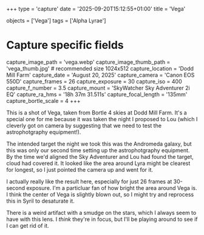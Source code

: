 +++
type = 'capture'
date = '2025-09-20T15:12:55+01:00'
title = 'Vega'

objects = ['Vega']
tags = ['Alpha Lyrae'] 

# Capture specific fields
capture_image_path = 'vega.webp' 
capture_image_thumb_path = 'vega_thumb.jpg' # recommended size 1024x512
capture_location = 'Dodd Mill Farm' 
capture_date = 'August 20, 2025'
capture_camera = 'Canon EOS 550D'
capture_frames = 26
capture_exposure = 30
capture_iso = 400
capture_f_number = 3.5
capture_mount = 'SkyWatcher Sky Adventurer 2i EQ'
capture_ra_hms = '18h 37m 31.511s'
capture_focal_length = '135mm'
capture_bortle_scale = 4
+++

This is a shot of Vega, taken from Bortle 4 skies at Dodd Mill Farm. It's a special one for me 
because it was taken the night I proposed to Lou (which I cleverly got on camera by suggesting that we
need to test the astrophotgraphy equipment!).

The intended target the night we took this was the Andromeda galaxy, but this was only our second time 
setting up the astrophotgraphy equipment. By the time we'd aligned the Sky Adventurer and 
Lou had found the target, cloud had covered it. It looked like the area around Lyra might be clearest for longest, 
so I just pointed the camera up and went for it. 

I actually really like the result here, especially for just 26 frames
at 30-second exposure. I'm a particluar fan of how bright the area around Vega is. I think the center of
Vega is slightly blown out, so I might try and reprocess this in Syril to desaturate it.

There is a weird artifact with a smudge on the stars, which I always seem to have
with this lens. I _think_ they're in focus, but I'll be playing around to see if I can get rid of it. 